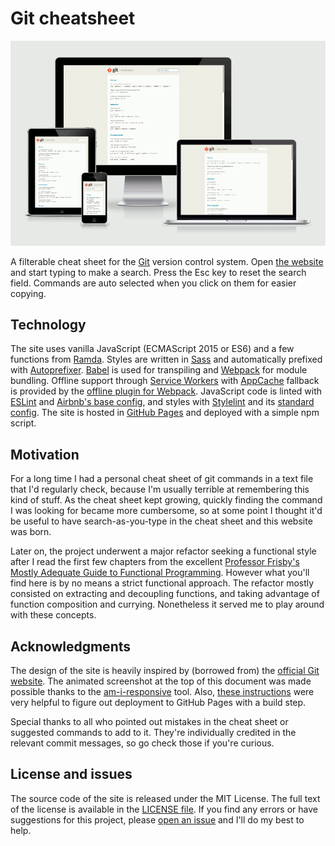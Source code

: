 # Git cheatsheet

[![Screenshot](screenshot.gif)](http://gitcheatsheet.soyguijarro.com/)

A filterable cheat sheet for the [Git](https://git-scm.com/) version control system. Open [the website](http://gitcheatsheet.soyguijarro.com/) and start typing to make a search. Press the Esc key to reset the search field. Commands are auto selected when you click on them for easier copying.


## Technology

The site uses vanilla JavaScript (ECMAScript 2015 or ES6) and a few functions from [Ramda](ramdajs.com). Styles are written in [Sass](http://sass-lang.com/) and automatically prefixed with [Autoprefixer](https://github.com/postcss/autoprefixer). [Babel](http://babeljs.io/) is used for transpiling and [Webpack](https://webpack.js.org/) for module bundling. Offline support through [Service Workers](https://developer.mozilla.org/en-US/docs/Web/API/Service_Worker_API) with [AppCache](https://developer.mozilla.org/en-US/docs/Web/HTML/Using_the_application_cache) fallback is provided by the [offline plugin for Webpack](https://github.com/NekR/offline-plugin). JavaScript code is linted with [ESLint](http://eslint.org/) and [Airbnb's base config](https://www.npmjs.com/package/eslint-config-airbnb-base), and styles with [Stylelint](http://stylelint.io/) and its [standard config](https://github.com/stylelint/stylelint-config-standard). The site is hosted in [GitHub Pages](https://pages.github.com/) and deployed with a simple npm script.


## Motivation

For a long time I had a personal cheat sheet of git commands in a text file that I'd regularly check, because I'm usually terrible at remembering this kind of stuff. As the cheat sheet kept growing, quickly finding the command I was looking for became more cumbersome, so at some point I thought it'd be useful to have search-as-you-type in the cheat sheet and this website was born.

Later on, the project underwent a major refactor seeking a functional style after I read the first few chapters from the excellent [Professor Frisby's Mostly Adequate Guide to Functional Programming](https://github.com/MostlyAdequate/mostly-adequate-guide). However what you'll find here is by no means a strict functional approach. The refactor mostly consisted on extracting and decoupling functions, and taking advantage of function composition and currying. Nonetheless it served me to play around with these concepts.


## Acknowledgments

The design of the site is heavily inspired by (borrowed from) the [official Git website](https://git-scm.com/). The animated screenshot at the top of this document was made possible thanks to the [am-i-responsive](http://ami.responsivedesign.is/) tool. Also, [these instructions](https://gist.github.com/domenic/ec8b0fc8ab45f39403dd) were very helpful to figure out deployment to GitHub Pages with a build step.

Special thanks to all who pointed out mistakes in the cheat sheet or suggested commands to add to it. They're individually credited in the relevant commit messages, so go check those if you're curious.


## License and issues

The source code of the site is released under the MIT License. The full text of the license is available in the [LICENSE file](LICENSE). If you find any errors or have suggestions for this project, please [open an issue](https://github.com/soyguijarro/git-cheatsheet/issues) and I'll do my best to help.
